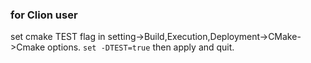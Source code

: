 









### for Clion user
set cmake TEST flag in setting->Build,Execution,Deployment->CMake->Cmake options.
`set -DTEST=true` 
then apply and quit.